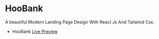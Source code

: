 # HooBank

A beautiful Modern Landing Page Design With React Js And Tailwind Css.

- HooBank [Live Preview]()
